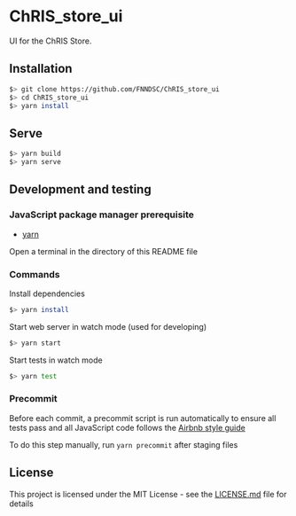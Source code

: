 # ChRIS_store_ui

UI for the ChRIS Store.

## Installation

```bash
$> git clone https://github.com/FNNDSC/ChRIS_store_ui
$> cd ChRIS_store_ui
$> yarn install
```

## Serve

```bash
$> yarn build
$> yarn serve
```

## Development and testing

### JavaScript package manager prerequisite

* [yarn](https://yarnpkg.com/)

Open a terminal in the directory of this README file

### Commands

Install dependencies

```bash
$> yarn install
```

Start web server in watch mode (used for developing)

```bash
$> yarn start
```

Start tests in watch mode

```bash
$> yarn test
```

### Precommit

Before each commit, a precommit script is run automatically to ensure all tests pass and all JavaScript code follows the [Airbnb style guide](https://bit.ly/2J9W0Yf)

To do this step manually, run `yarn precommit` after staging files

## License

This project is licensed under the MIT License - see the [LICENSE.md](LICENSE.md) file for details
